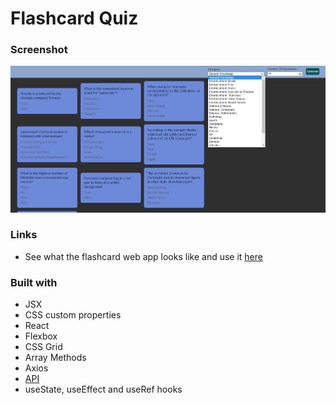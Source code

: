 # Flashcard Quiz

### Screenshot

![](flaschcard-quiz.png)

### Links

- See what the flashcard web app looks like and use it [here](https://flashcard-quiz-teal.vercel.app/)

### Built with

- JSX
- CSS custom properties
- React
- Flexbox
- CSS Grid
- Array Methods
- Axios
- [API](https://opentdb.com/)
- useState, useEffect and useRef hooks
